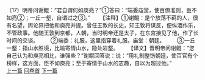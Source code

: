 （17）明帝问谢鲲：“君自谓何如庾亮？”①答曰：“端委庙堂，使百僚准则，臣不如亮②；一丘一壑，自谓过之③。” 　　【注释】①谢鲲：是个放荡不羁的人，很有名望，舆论界把他和庾亮并提。曾任王敦的长史，知王敦将谋反，便纵酒作乐，不管政事。他随王敦到京都，人朝，当时明帝还是太子，在东宫接见了他，作了长时间的交谈。
　　②端委：礼服，这里指穿着礼服。庙堂：朝廷。
　　③一丘一壑：指山水胜境，比喻寄情山水，隐处岩壑。
　　【译文】晋明帝问谢鲲：“您自己认为和庾亮相比，谁强些？”谢鲲回答说：说：“用礼制整饬朝廷，使百官有个榜样，这方面，臣不如庾亮；至于寄情于山水的志趣，自以为超过他。”
<br>[上一篇](09_16) [回卷首](09_00) [下一篇](09_18)
